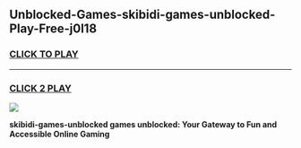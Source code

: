 
## Unblocked-Games-skibidi-games-unblocked-Play-Free-j0l18
<h3>
<a href="https://premium76.site?title=skibidi-games-unblocked&ref=10A">CLICK TO PLAY</a></h3>
<hr>

<h3>
<a href="https://premium76.site?title=skibidi-games-unblocked&ref=10A">CLICK 2 PLAY</a>
  
</h3>

<a href="https://premium76.site?title=skibidi-games-unblocked&ref=10A"><img src="https://clearcache.store/games.png"></a>


**skibidi-games-unblocked games unblocked: Your Gateway to Fun and Accessible Online Gaming**
